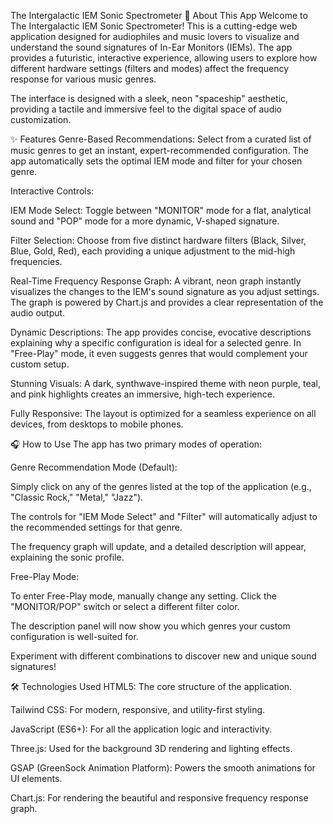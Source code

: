 The Intergalactic IEM Sonic Spectrometer
🚀 About This App
Welcome to The Intergalactic IEM Sonic Spectrometer! This is a cutting-edge web application designed for audiophiles and music lovers to visualize and understand the sound signatures of In-Ear Monitors (IEMs). The app provides a futuristic, interactive experience, allowing users to explore how different hardware settings (filters and modes) affect the frequency response for various music genres.

The interface is designed with a sleek, neon "spaceship" aesthetic, providing a tactile and immersive feel to the digital space of audio customization.

✨ Features
Genre-Based Recommendations: Select from a curated list of music genres to get an instant, expert-recommended configuration. The app automatically sets the optimal IEM mode and filter for your chosen genre.

Interactive Controls:

IEM Mode Select: Toggle between "MONITOR" mode for a flat, analytical sound and "POP" mode for a more dynamic, V-shaped signature.

Filter Selection: Choose from five distinct hardware filters (Black, Silver, Blue, Gold, Red), each providing a unique adjustment to the mid-high frequencies.

Real-Time Frequency Response Graph: A vibrant, neon graph instantly visualizes the changes to the IEM's sound signature as you adjust settings. The graph is powered by Chart.js and provides a clear representation of the audio output.

Dynamic Descriptions: The app provides concise, evocative descriptions explaining why a specific configuration is ideal for a selected genre. In "Free-Play" mode, it even suggests genres that would complement your custom setup.

Stunning Visuals: A dark, synthwave-inspired theme with neon purple, teal, and pink highlights creates an immersive, high-tech experience.

Fully Responsive: The layout is optimized for a seamless experience on all devices, from desktops to mobile phones.

🎧 How to Use
The app has two primary modes of operation:

Genre Recommendation Mode (Default):

Simply click on any of the genres listed at the top of the application (e.g., "Classic Rock," "Metal," "Jazz").

The controls for "IEM Mode Select" and "Filter" will automatically adjust to the recommended settings for that genre.

The frequency graph will update, and a detailed description will appear, explaining the sonic profile.

Free-Play Mode:

To enter Free-Play mode, manually change any setting. Click the "MONITOR/POP" switch or select a different filter color.

The description panel will now show you which genres your custom configuration is well-suited for.

Experiment with different combinations to discover new and unique sound signatures!

🛠️ Technologies Used
HTML5: The core structure of the application.

Tailwind CSS: For modern, responsive, and utility-first styling.

JavaScript (ES6+): For all the application logic and interactivity.

Three.js: Used for the background 3D rendering and lighting effects.

GSAP (GreenSock Animation Platform): Powers the smooth animations for UI elements.

Chart.js: For rendering the beautiful and responsive frequency response graph.
